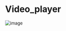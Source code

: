 # Video_player
![image](https://github.com/bikash330/Video_player/assets/64688350/c7ff39c5-d005-4894-9367-1bed04d743ec)
